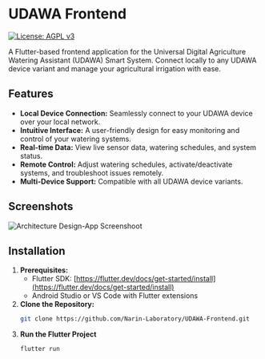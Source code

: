 # UDAWA Frontend

[![License: AGPL v3](https://img.shields.io/badge/License-AGPL_v3-blue.svg)](https://www.gnu.org/licenses/agpl-3.0)


A Flutter-based frontend application for the Universal Digital Agriculture Watering Assistant (UDAWA) Smart System. Connect locally to any UDAWA device variant and manage your agricultural irrigation with ease.

## Features

* **Local Device Connection:** Seamlessly connect to your UDAWA device over your local network.
* **Intuitive Interface:** A user-friendly design for easy monitoring and control of your watering systems.
* **Real-time Data:** View live sensor data, watering schedules, and system status.
* **Remote Control:** Adjust watering schedules, activate/deactivate systems, and troubleshoot issues remotely.
* **Multi-Device Support:** Compatible with all UDAWA device variants.

## Screenshots
![Architecture Design-App Screenshoot](https://github.com/Narin-Laboratory/UDAWA-Frontend/assets/64204327/72d5aab4-cdae-4ec4-9217-b22e7f319548)



## Installation

1. **Prerequisites:**
   * Flutter SDK: [https://flutter.dev/docs/get-started/install](https://flutter.dev/docs/get-started/install)
   * Android Studio or VS Code with Flutter extensions
2. **Clone the Repository:**
   ```bash
   git clone https://github.com/Narin-Laboratory/UDAWA-Frontend.git
   ```
3. **Run the Flutter Project**
   ```bash
   flutter run
   ```

